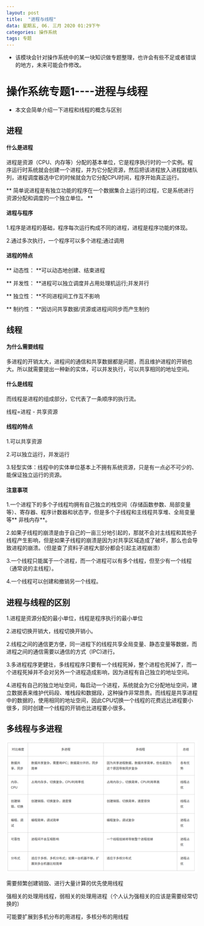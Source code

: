 ```yaml
---
layout: post
title:  "进程与线程"
data: 星期五, 06. 三月 2020 01:29下午 
categories: 操作系统
tags: 专题
---
```

* 该模块会针对操作系统中的某一块知识做专题整理，也许会有些不足或者错误的地方，未来可能会作修改。

#  操作系统专题1----进程与线程

* 本文会简单介绍一下进程和线程的概念与区别

## 进程

#### 什么是进程
进程是资源（CPU、内存等）分配的基本单位，它是程序执行时的一个实例。程序运行时系统就会创建一个进程，并为它分配资源，然后把该进程放入进程就绪队列，进程调度器选中它的时候就会为它分配CPU时间，程序开始真正运行。

** 简单说进程是有独立功能的程序在一个数据集合上运行的过程，它是系统进行资源分配和调度的一个独立单位。 **

#### 进程与程序
1.程序是进程的基础，程序每次运行构成不同的进程，进程是程序功能的体现。

2.通过多次执行，一个程序可以多个进程;通过调用


#### 进程的特点
** 动态性： **可以动态地创建、结束进程

** 并发性： **进程可以独立调度并占用处理机运行;并发并行

** 独立性： **不同进程间工作互不影响

** 制约性： **因访问共享数据/资源或进程间同步而产生制约


## 线程

#### 为什么需要线程
多进程的开销太大，进程间的通信和共享数据都是问题，而且维护进程的开销也大。所以就需要提出一种新的实体，可以并发执行，可以共享相同的地址空间。

#### 什么是线程
而线程是进程的组成部分，它代表了一条顺序的执行流。

线程=进程 - 共享资源

#### 线程的特点
1.可以共享资源

2.可以独立运行，并发运行

3.轻型实体：线程中的实体单位基本上不拥有系统资源，只是有一点必不可少的、能保证独立运行的资源。

#### 注意事项
1.一个进程下的多个子线程均拥有自己独立的栈空间（存储函数参数、局部变量等）、寄存器、程序计数器和状态字，但是多个子线程和主线程共享堆、全局变量等** 非栈内存**。

2.如果子线程的崩溃是由于自己的一亩三分地引起的，那就不会对主线程和其他子线程产生影响，但是如果子线程的崩溃是因为对共享区域造成了破坏，那么也会导致进程的崩溃。（但是查了资料子进程大部分都会引起主进程崩溃）

3.一个线程只能属于一个进程，而一个进程可以有多个线程，但至少有一个线程（通常说的主线程）。

4.一个线程可以创建和撤销另一个线程。

## 进程与线程的区别
1.进程是资源分配的最小单位，线程是程序执行的最小单位

2.进程切换开销大，线程切换开销小。

2.线程之间的通信更方便，同一进程下的线程共享全局变量、静态变量等数据，而进程之间的通信需要以通信的方式（IPC)进行。

3.多进程程序更健壮，多线程程序只要有一个线程死掉，整个进程也死掉了，而一个进程死掉并不会对另外一个进程造成影响，因为进程有自己独立的地址空间。

4.进程有自己的独立地址空间，每启动一个进程，系统就会为它分配地址空间，建立数据表来维护代码段、堆栈段和数据段，这种操作非常昂贵。而线程是共享进程中的数据的，使用相同的地址空间，因此CPU切换一个线程的花费远比进程要小很多，同时创建一个线程的开销也比进程要小很多。


## 多线程与多进程

![](https://github.com/LLLibra/LLLibra.github.io/raw/master/_posts/imgs/20200306-142257.png)


需要频繁创建销毁、进行大量计算的优先使用线程

强相关的处理用线程，弱相关的处理用进程（个人认为强相关的应该是需要经常切换的）

可能要扩展到多机分布的用进程，多核分布的用线程





































